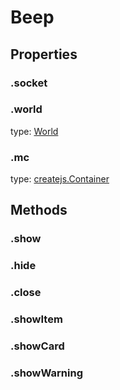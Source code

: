 # Beep
## Properties
### .socket
### .world
type: [World](/World)
### .mc
type: [createjs.Container](https://www.createjs.com/docs/easeljs/classes/Container.html)

## Methods
### .show
### .hide
### .close
### .showItem
### .showCard
### .showWarning